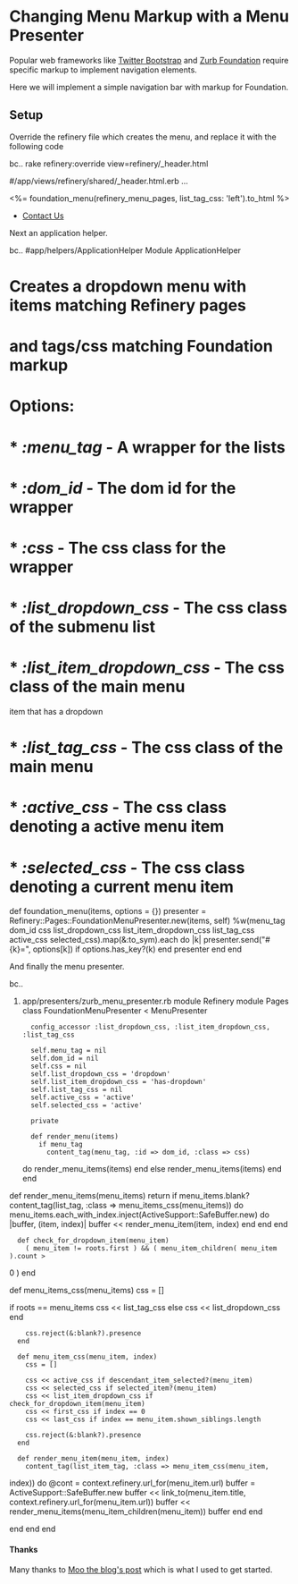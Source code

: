 Changing Menu Markup with a Menu Presenter
==========================================

Popular web frameworks like [Twitter
Bootstrap](http://getbootstrap.com/) and [Zurb
Foundation](http://foundation.zurb.com/) require specific markup to
implement navigation elements.

Here we will implement a simple navigation bar with markup for
Foundation.

Setup
-----

Override the refinery file which creates the menu, and replace it with
the following code

bc.. rake refinery:override view=refinery/_header.html

#/app/views/refinery/shared/_header.html.erb
…

<section class="top-bar-section" id="menu">
<%= foundation_menu(refinery_menu_pages, list_tag_css: 'left').to_html %>

<ul class='right'>
<li>
<a href="/contact">Contact Us</a></li>

</ul>
</section>
Next an application helper.

bc..
 #app/helpers/ApplicationHelper
 Module ApplicationHelper
 # Creates a dropdown menu with items matching Refinery pages
 # and tags/css matching Foundation markup
 #
 # Options:
 # * *:menu_tag* - A wrapper for the lists
 # * *:dom_id* - The dom id for the wrapper
 # * *:css* - The css class for the wrapper
 # * *:list_dropdown_css* - The css class of the submenu list
 # * *:list_item_dropdown_css* - The css class of the main menu
item that has a dropdown
 # * *:list_tag_css* - The css class of the main menu
 # * *:active_css* - The css class denoting a active menu item
 # * *:selected_css* - The css class denoting a current menu item
 def foundation_menu(items, options = {})
 presenter = Refinery::Pages::FoundationMenuPresenter.new(items, self)
 %w(menu_tag dom_id css list_dropdown_css list_item_dropdown_css
list_tag_css active_css selected_css).map(&:to_sym).each do |k|
 presenter.send("#{k}=", options[k]) if options.has_key?(k)
 end
 presenter
 end
end

And finally the menu presenter.

bc..

1.  app/presenters/zurb_menu_presenter.rb
    module Refinery
     module Pages
     class FoundationMenuPresenter < MenuPresenter

          config_accessor :list_dropdown_css, :list_item_dropdown_css, :list_tag_css

          self.menu_tag = nil
          self.dom_id = nil
          self.css = nil
          self.list_dropdown_css = 'dropdown'
          self.list_item_dropdown_css = 'has-dropdown'
          self.list_tag_css = nil
          self.active_css = 'active'
          self.selected_css = 'active'

          private

          def render_menu(items)
            if menu_tag
              content_tag(menu_tag, :id => dom_id, :class => css)
    do
     render_menu_items(items)
     end
     else
     render_menu_items(items)
     end
     end

def render_menu_items(menu_items)
 return if menu_items.blank?
 content_tag(list_tag, :class => menu_items_css(menu_items)) do
 menu_items.each_with_index.inject(ActiveSupport::SafeBuffer.new) do
|buffer, (item, index)|
 buffer << render_menu_item(item, index)
          end
        end
      end

      def check_for_dropdown_item(menu_item)
        ( menu_item != roots.first ) && ( menu_item_children( menu_item ).count >
0 )
 end

def menu_items_css(menu_items)
 css = []

if roots == menu_items
 css << list_tag_css
        else
          css << list_dropdown_css
        end

        css.reject(&:blank?).presence
      end

      def menu_item_css(menu_item, index)
        css = []

        css << active_css if descendant_item_selected?(menu_item)
        css << selected_css if selected_item?(menu_item)
        css << list_item_dropdown_css if check_for_dropdown_item(menu_item)
        css << first_css if index == 0
        css << last_css if index == menu_item.shown_siblings.length

        css.reject(&:blank?).presence
      end

      def render_menu_item(menu_item, index)
        content_tag(list_item_tag, :class => menu_item_css(menu_item,
index)) do
 @cont = context.refinery.url_for(menu_item.url)
 buffer = ActiveSupport::SafeBuffer.new
 buffer << link_to(menu_item.title, context.refinery.url_for(menu_item.url))
 buffer << render_menu_items(menu_item_children(menu_item))
 buffer
 end
 end

end
 end
end

#### Thanks
Many thanks to [Moo the blog's post](http://blog.milkfarmproductions.com/post/73806803072/refinery-cms-and-zurb-foundation-5) which is what I used to get started.
